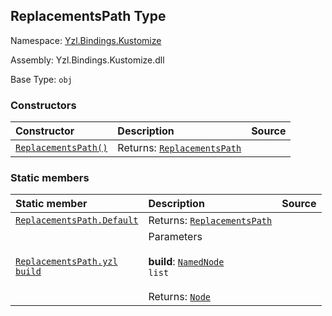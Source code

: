 ## ReplacementsPath Type

Namespace: [Yzl.Bindings.Kustomize](https://queil.github.io/yzl/reference/yzl-bindings-kustomize)

Assembly: Yzl.Bindings.Kustomize.dll

Base Type: <code>obj</code>



### Constructors

Constructor | Description | Source
:--- | :--- | :---:
[<code><span>ReplacementsPath<span>()</span></span></code>](#(+.ctor+)) | Returns: <code><a href="https://queil.github.io/yzl/reference/yzl-bindings-kustomize-replacementspath">ReplacementsPath</a></code><br /> | &#32;


### Static members

Static member | Description | Source
:--- | :--- | :---:
[<code><span>ReplacementsPath.Default</span></code>](#Default) | Returns: <code><a href="https://queil.github.io/yzl/reference/yzl-bindings-kustomize-replacementspath">ReplacementsPath</a></code><br /> | &#32;
[<code><span>ReplacementsPath.yzl&#32;<span>build</span></span></code>](#yzl) | Parameters<br /><br />**build**: <code><span><a href="https://queil.github.io/yzl/reference/yzl-core-yzl-namednode">NamedNode</a>&#32;list</span></code><br /><br />Returns: <code><a href="https://queil.github.io/yzl/reference/yzl-core-yzl-node">Node</a></code><br /> | &#32;



